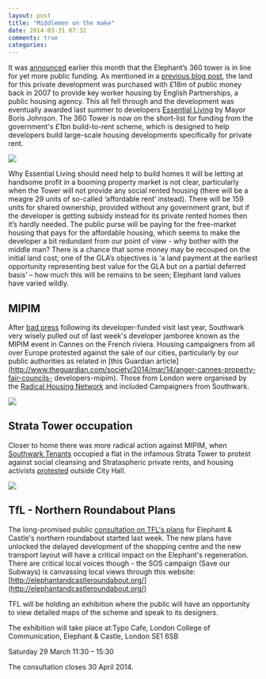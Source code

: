 ```yaml
---
layout: post
title: "Middlemen on the make"
date: 2014-03-31 07:32
comments: true
categories: 
---
```

It was [announced](http://www.london-se1.co.uk/news/view/7460) earlier this month that the Elephant’s 360 tower is in line for yet more public funding. As mentioned in a [previous blog post](/2013-08-10-towering-disgrace), the land for this private development was purchased with £18m of public money back in 2007 to provide key worker housing by English Partnerships, a public housing agency. This all fell through and the development was eventually awarded last summer to developers [Essential Living](http://www.essentialliving.uk.com/developments/360-london/) by Mayor Boris Johnson. The 360 Tower is now on the short-list for funding from the government's £1bn build-to-rent scheme, which is designed to help developers build large-scale housing developments specifically for private rent.  

![](http://www.london-se1.co.uk/news/imageuploads/1299150006_80.177.117.97.jpg)

Why Essential Living should need help to build homes it will be letting at handsome profit in a booming property market is not clear, particularly when the Tower will not provide any social rented housing (there will be a meagre 29 units of so-called ‘affordable rent’ instead). There will be 159 units for shared ownership, provided without any government grant, but if the developer is getting subsidy instead for its private rented homes then it’s hardly needed. The public purse will be paying for the free-market housing that pays for the affordable housing, which seems to make the developer a bit redundant from our point of view - why bother with the middle man? There is a chance that some money may be recouped on the initial land cost; one of the GLA’s objectives is ‘a land payment at the earliest opportunity representing best value for the GLA but on a partial deferred basis’ – how much this will be remains to be seen; Elephant land values have varied wildly.

## MIPIM
After [bad press](http://www.london-se1.co.uk/news/view/6687) following its developer-funded visit last year, Southwark very wisely pulled out of last week's developer jamboree known as the MIPIM event in Cannes on the French riviera. Housing campaigners from all over Europe protested against the sale of our cities, particularly by our public authorities as related in [this Guardian article](http://www.theguardian.com/society/2014/mar/14/anger-cannes-property-fair-councils-
developers-mipim). Those from London were organised by the [Radical Housing Network](http://radicalhousingnetwork.org/) and included Campaigners from Southwark.

![](http://static.guim.co.uk/sys-images/Guardian/Pix/pictures/2014/3/14/1394794674203/MIPIM-011.jpg)

## Strata Tower occupation
Closer to home there was more radical action against MIPIM, when [Southwark Tenants](http://southwarktenants.wordpress.com/) occupied a flat in the infamous Strata Tower to protest against social cleansing and Strataspheric private rents, and housing activists [protested](http://www.london-se1.co.uk/news/view/7449) outside City Hall.  

![](http://southwarktenants.files.wordpress.com/2014/03/we-protest.jpg)

## TfL - Northern Roundabout Plans
The long-promised public [consultation on TFL's plans](https://consultations.tfl.gov.uk/roads/elephant-and-castle) for Elephant & Castle's northern roundabout started last week. The new plans have unlocked the delayed development of the shopping centre and the new transport layout will have a critical impact on the Elephant's regeneration. There are critical local voices though - the SOS campaign (Save our Subways) is canvassing local views through this website: [http://elephantandcastleroundabout.org/](http://elephantandcastleroundabout.org/)

TFL will be holding an exhibition where the public will have an opportunity to view detailed maps of the scheme and speak to its designers.

The exhibition will take place at:Typo Cafe, London College of Communication, Elephant & Castle, London SE1 6SB

Saturday 29 March 11:30 – 15:30

The consultation closes 30 April 2014.

